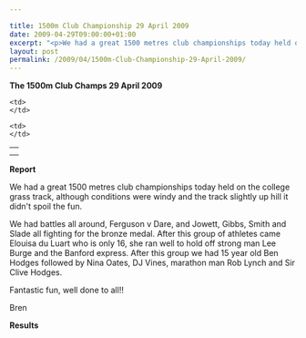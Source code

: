 ```yaml
---

title: 1500m Club Championship 29 April 2009
date: 2009-04-29T09:00:00+01:00
excerpt: "<p>We had a great 1500 metres club championships today held on the college grass track, although conditions were windy and the track slightly up hill it didn't spoil the day. Fantastic fun, well done to all! Brendan Ward, Club Chairman 1500m Club Championship 29 April 2009 Photos Report Results</p>"
layout: post
permalink: /2009/04/1500m-Club-Championship-29-April-2009/
---
```

**The 1500m Club Champs 29 April 2009**

<table>
  <tr>
    <td>
    </td>
    
    <td>
    </td>
  </tr>
  
  <tr>
    <td>
    </td>
    
    <td>
    </td>
  </tr>
</table>

**Report**</p> 

We had a great 1500 metres club championships today held on the college grass track, although conditions were windy and the track slightly up hill it didn't spoil the fun.



We had battles all around, Ferguson v Dare, and Jowett, Gibbs, Smith and Slade all fighting for the bronze medal. After this group of athletes came Elouisa du Luart who is only 16, she ran well to hold off strong man Lee Burge and the Banford express. After this group we had 15 year old Ben Hodges followed by Nina Oates, DJ Vines, marathon man Rob Lynch and Sir Clive Hodges.



Fantastic fun, well done to all!!

Bren



**Results**

<map name="100109w.jpg">
  <area shape="RECT" coords="677,27,696,48" alt="Race Winner" />
  
  <area shape="RECT" coords="379,28,393,45" alt="Sarah Greef" />
  
  <area shape="RECT" coords="354,28,368,46" alt="Rachel Vines" />
  
  <area shape="RECT" coords="303,28,318,46" alt="Anna Maughan" />
  
  <area shape="RECT" coords="206,28,220,46" alt="Dawn Addinall" />
  
  <area shape="RECT" coords="86,28,103,46" alt="Alex Evans" />
</map>

<map name="100109m.jpg">
  <area shape="RECT" coords="63,31,76,45" alt="Clive Scott" />
  
  <area shape="RECT" coords="112,32,121,44" alt="Paul Davies" />
  
  <area shape="RECT" coords="118,32,129,43" alt="Paul Stonuary" />
  
  <area shape="RECT" coords="223,29,236,47" alt="James Gibbs" />
  
  <area shape="RECT" coords="255,29,264,42" alt="David Smeath" />
  
  <area shape="RECT" coords="263,28,272,43" alt="Chris Hale" />
  
  <area shape="RECT" coords="275,31,288,45" alt="Rob Shute" />
  
  <area shape="RECT" coords="308,31,321,45" alt="Billy Bradshaw" />
  
  <area shape="RECT" coords="582,29,594,46" alt="Will Ferguson" />
  
  <area shape="RECT" coords="680,30,694,45" alt="Race Winner" />
</map>